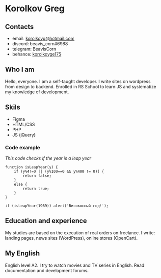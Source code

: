 # Korolkov Greg

## Contacts

* email: korolkovg@hotmail.com
* discord: beavis_corn#6988
* telegram: BeavisCorn
* behance: [korolkovge175](https://www.behance.net/korolkovge175)

## Who I am


Hello, everyone. I am a self-taught developer. I write sites on wordpress from design to backend. Enrolled in RS School to learn JS and systematize my knowledge of development.

## Skils
* Figma
* HTML/CSS
* PHP
* JS (jQuery)

### Code example
*This code checks if the year is a leap year*
```
function isLeapYear(y) {
	if (y%4!=0 || (y%100==0 && y%400 != 0)) {
		return false;
	}
    else {
        return true;
    }
}

if (isLeapYear(1969)) alert('Високосный год!');
```

## Education and experience


My studies are based on the execution of real orders on freelance. I write: landing pages, news sites (WordPress), online stores (OpenCart).

## My English


English level A2. I try to watch movies and TV series in English. Read documentation and development forums.
